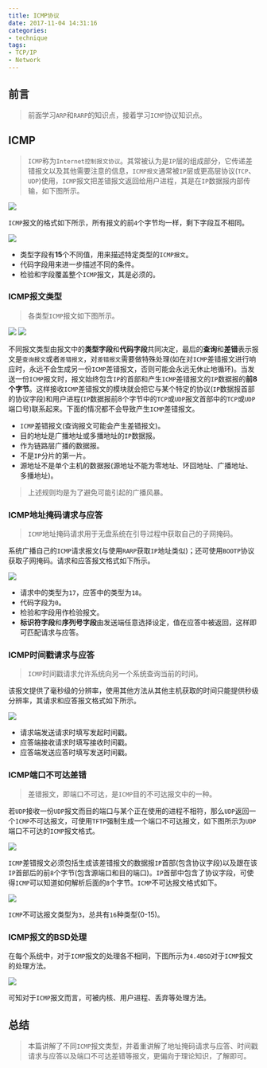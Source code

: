 ```yaml
---
title: ICMP协议
date: 2017-11-04 14:31:16
categories:
- technique
tags:
- TCP/IP
- Network
---
```


## 前言
> 前面学习`ARP`和`RARP`的知识点，接着学习`ICMP`协议知识点。

## ICMP

> `ICMP`称为`Internet控制报文协议`。其常被认为是`IP`层的组成部分，它传递差错报文以及其他需要注意的信息，`ICMP报文`通常被`IP`层或更高层协议(`TCP`、`UDP`)使用，`ICMP`报文把差错报文返回给用户进程，其是在`IP`数据报内部传输，如下图所示。

![](https://raw.githubusercontent.com/leesf/blogPhotos/master/tcpip/icmp/icmp-and-ip.png)

`ICMP`报文的格式如下所示，所有报文的前`4`个字节均一样，剩下字段互不相同。

![](https://raw.githubusercontent.com/leesf/blogPhotos/master/tcpip/icmp/icmp-protocol.png)

* 类型字段有**15**个不同值，用来描述特定类型的`ICMP报文`。
* 代码字段用来进一步描述不同的条件。
* 检验和字段覆盖整个`ICMP`报文，其是必须的。

### ICMP报文类型

> 各类型`ICMP`报文如下图所示。

![](https://raw.githubusercontent.com/leesf/blogPhotos/master/tcpip/icmp/icmp-1.png)
![](https://raw.githubusercontent.com/leesf/blogPhotos/master/tcpip/icmp/icmp-2.png)

不同报文类型由报文中的**类型字段**和**代码字段**共同决定，最后的**查询**和**差错**表示报文是`查询报文`或者`差错报文`，对`差错报文`需要做特殊处理(如在对`ICMP`差错报文进行响应时，永远不会生成另一份`ICMP`差错报文，否则可能会永远无休止地循环)。当发送一份`ICMP`报文时，报文始终包含`IP`的首部和产生`ICMP`差错报文的`IP`数据报的**前8个字节**。这样接收`ICMP`差错报文的模块就会把它与某个特定的协议(`IP`数据报首部的协议字段)和用户进程(`IP`数据报前8个字节中的`TCP`或`UDP`报文首部中的`TCP`或`UDP`端口号)联系起来。下面的情况都不会导致产生`ICMP`差错报文。

* `ICMP`差错报文(查询报文可能会产生差错报文)。
* 目的地址是广播地址或多播地址的`IP`数据报。
* 作为链路层广播的数据报。
* 不是`IP`分片的第一片。
* 源地址不是单个主机的数据报(源地址不能为零地址、环回地址、广播地址、多播地址)。

> 上述规则均是为了避免可能引起的广播风暴。

### ICMP地址掩码请求与应答

> `ICMP`地址掩码请求用于无盘系统在引导过程中获取自己的子网掩码。

系统广播自己的`ICMP`请求报文(与使用`RARP`获取`IP`地址类似)；还可使用`BOOTP`协议获取子网掩码。请求和应答报文格式如下所示。

![](https://raw.githubusercontent.com/leesf/blogPhotos/master/tcpip/icmp/icmp-address-mask.png)

* 请求中的类型为`17`，应答中的类型为`18`。
* 代码字段为`0`。
* 检验和字段用作检验报文。
* **标识符字段**和**序列号字段**由发送端任意选择设定，值在应答中被返回，这样即可匹配请求与应答。

### ICMP时间戳请求与应答

> `ICMP`时间戳请求允许系统向另一个系统查询当前的时间。

该报文提供了毫秒级的分辨率，使用其他方法从其他主机获取的时间只能提供秒级分辨率，其请求和应答报文格式如下所示。

![](https://raw.githubusercontent.com/leesf/blogPhotos/master/tcpip/icmp/icmp-request-and-response.png)

* 请求端发送请求时填写发起时间戳。
* 应答端接收请求时填写接收时间戳。
* 应答端发送应答时填写发送时间戳。

### ICMP端口不可达差错

> 差错报文，即端口不可达，是`ICMP`目的不可达报文中的一种。

若`UDP`接收一份`UDP`报文而目的端口与某个正在使用的进程不相符，那么`UDP`返回一个`ICMP`不可达报文，可使用`TFTP`强制生成一个端口不可达报文，如下图所示为`UDP`端口不可达的`ICMP`报文格式。

![](https://raw.githubusercontent.com/leesf/blogPhotos/master/tcpip/icmp/udp-unreachable.png)

`ICMP`差错报文必须包括生成该差错报文的数据报`IP`首部(包含协议字段)以及跟在该`IP`首部后的前`8`个字节(包含源端口和目的端口)。`IP`首部中包含了协议字段，可使得`ICMP`可以知道如何解析后面的`8`个字节。`ICMP`不可达报文格式如下。

![](https://raw.githubusercontent.com/leesf/blogPhotos/master/tcpip/icmp/icmp-unreachable.png)

`ICMP`不可达报文类型为`3`，总共有`16`种类型(0-15)。

### ICMP报文的BSD处理

在每个系统中，对于`ICMP`报文的处理各不相同，下图所示为`4.4BSD`对于`ICMP`报文的处理方法。

![](https://raw.githubusercontent.com/leesf/blogPhotos/master/tcpip/icmp/bsd-for-icmp.jpg)

可知对于`ICMP`报文而言，可被内核、用户进程、丢弃等处理方法。

## 总结

> 本篇讲解了不同`ICMP`报文类型，并着重讲解了地址掩码请求与应答、时间戳请求与应答以及端口不可达差错等报文，更偏向于理论知识，了解即可。



